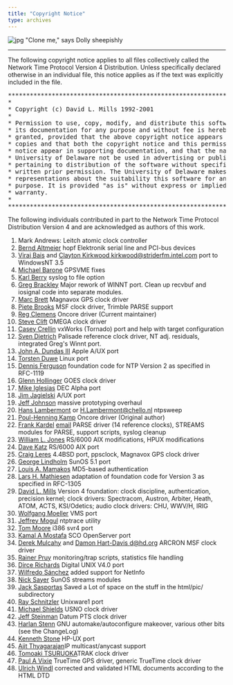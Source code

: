 ```yaml
---
title: "Copyright Notice"
type: archives
---
```


![jpg](/archives/pic/sheepb.jpg) "Clone me," says Dolly sheepishly

* * *

The following copyright notice applies to all files collectively called the Network Time Protocol Version 4 Distribution. Unless specifically declared otherwise in an individual file, this notice applies as if the text was explicitly included in the file.  

<pre>***********************************************************************
*                                                                     *
* Copyright (c) David L. Mills 1992-2001                              *
*                                                                     *
* Permission to use, copy, modify, and distribute this software and   *
* its documentation for any purpose and without fee is hereby         *
* granted, provided that the above copyright notice appears in all    *
* copies and that both the copyright notice and this permission       *
* notice appear in supporting documentation, and that the name        *
* University of Delaware not be used in advertising or publicity      *
* pertaining to distribution of the software without specific,        *
* written prior permission. The University of Delaware makes no       *
* representations about the suitability this software for any         *
* purpose. It is provided "as is" without express or implied          *
* warranty.                                                           *
*                                                                     *
***********************************************************************
</pre>

The following individuals contributed in part to the Network Time Protocol Distribution Version 4 and are acknowledged as authors of this work.

1.  Mark Andrews: Leitch atomic clock controller
2.  [Bernd Altmeier](mailto:altmeier@atlsoft.de) hopf Elektronik serial line and PCI-bus devices
3.  [Viraj Bais](mailto:vbais@mailman1.intel.co) and [Clayton Kirkwood <kirkwood@striderfm.intel.com>](mailto:kirkwood@striderfm.intel.com) port to WindowsNT 3.5
4.  [Michael Barone](mailto:michael.barone@lmco.com) GPSVME fixes
5.  [Karl Berry](mailto:karl@owl.HQ.ileaf.com) syslog to file option
6.  [Greg Brackley](mailto:greg.brackley@bigfoot.com) Major rework of WINNT port. Clean up recvbuf and iosignal code into separate modules.
7.  [Marc Brett](mailto:Marc.Brett@westgeo.com) Magnavox GPS clock driver
8.  [Piete Brooks](mailto:Piete.Brooks@cl.cam.ac.uk) MSF clock driver, Trimble PARSE support
9.  [Reg Clemens](mailto:reg@dwf.com) Oncore driver (Current maintainer)
10.  [Steve Clift](mailto:clift@ml.csiro.au) OMEGA clock driver
11.  [Casey Crellin](mailto:casey@csc.co.za) vxWorks (Tornado) port and help with target configuration
12.  [Sven Dietrich](mailto:Sven_Dietrich@trimble.COM) Palisade reference clock driver, NT adj. residuals, integrated Greg's Winnt port.
13.  [John A. Dundas III](mailto:dundas@salt.jpl.nasa.gov) Apple A/UX port
14.  [Torsten Duwe](mailto:duwe@immd4.informatik.uni-erlangen.de) Linux port
15.  [Dennis Ferguson](mailto:dennis@mrbill.canet.ca) foundation code for NTP Version 2 as specified in RFC-1119
16.  [Glenn Hollinger](mailto:glenn@herald.usask.ca) GOES clock driver
17.  [Mike Iglesias](mailto:iglesias@uci.edu) DEC Alpha port
18.  [Jim Jagielski](mailto:jagubox.gsfc.nasa.gov) A/UX port
19.  [Jeff Johnson](mailto:jbj@chatham.usdesign.com) massive prototyping overhaul
20.  [Hans Lambermont](mailto:Hans.Lambermont@nl.origin-it.com) or [<H.Lambermont@chello.nl>](mailto:H.Lambermont@chello.nl) ntpsweep
21.  [Poul-Henning Kamp](mailto:phk@FreeBSD.ORG) Oncore driver (Original author)
22.  [Frank Kardel](http://www4.informatik.uni-erlangen.de/~kardel) [email](mailto:Frank.Kardel@informatik.uni-erlangen.de) PARSE <GENERIC> driver (14 reference clocks), STREAMS modules for PARSE, support scripts, syslog cleanup
23.  [William L. Jones](mailto:jones@hermes.chpc.utexas.edu) RS/6000 AIX modifications, HPUX modifications
24.  [Dave Katz](mailto:dkatz@cisco.com) RS/6000 AIX port
25.  [Craig Leres](mailto:leres@ee.lbl.gov) 4.4BSD port, ppsclock, Magnavox GPS clock driver
26.  [George Lindholm](mailto:lindholm@ucs.ubc.ca) SunOS 5.1 port
27.  [Louis A. Mamakos](mailto:louie@ni.umd.edu) MD5-based authentication
28.  [Lars H. Mathiesen](mailto:thorinn@diku.dk) adaptation of foundation code for Version 3 as specified in RFC-1305
29.  [David L. Mills](mailto:mills@udel.edu) Version 4 foundation: clock discipline, authentication, precision kernel; clock drivers: Spectracom, Austron, Arbiter, Heath, ATOM, ACTS, KSI/Odetics; audio clock drivers: CHU, WWV/H, IRIG
30.  [Wolfgang Moeller](mailto:moeller@gwdgv1.dnet.gwdg.de) VMS port
31.  [Jeffrey Mogul](mailto:mogul@pa.dec.com) ntptrace utility
32.  [Tom Moore](mailto:tmoore@fievel.daytonoh.ncr.com) i386 svr4 port
33.  [Kamal A Mostafa](mailto:kamal@whence.com) SCO OpenServer port
34.  [Derek Mulcahy](mailto:derek@toybox.demon.co.uk) and [Damon Hart-Davis <d@hd.org>](mailto:d@hd.org) ARCRON MSF clock driver
35.  [Rainer Pruy](mailto:Rainer.Pruy@informatik.uni-erlangen.de) monitoring/trap scripts, statistics file handling
36.  [Dirce Richards](mailto:dirce@zk3.dec.com) Digital UNIX V4.0 port
37.  [Wilfredo Sánchez](mailto:wsanchez@apple.com) added support for NetInfo
38.  [Nick Sayer](mailto:mrapple@quack.kfu.com) SunOS streams modules
39.  [Jack Sasportas](mailto:jack@innovativeinternet.com) Saved a Lot of space on the stuff in the html/pic/ subdirectory
40.  [Ray Schnitzler](mailto:schnitz@unipress.com) Unixware1 port
41.  [Michael Shields](mailto:shields@tembel.org) USNO clock driver
42.  [Jeff Steinman](mailto:pebbles.jpl.nasa.gov) Datum PTS clock driver
43.  [Harlan Stenn](mailto:harlan@pfcs.com) GNU automake/autoconfigure makeover, various other bits (see the ChangeLog)
44.  [Kenneth Stone](mailto:ken@sdd.hp.com) HP-UX port
45.  [Ajit Thyagarajan](mailto:ajit@ee.udel.edu)IP multicast/anycast support
46.  [Tomoaki TSURUOKA](mailto:tsuruoka@nc.fukuoka-u.ac.jp)TRAK clock driver
47.  [Paul A Vixie](mailto:vixie@vix.com) TrueTime GPS driver, generic TrueTime clock driver
48.  [Ulrich Windl](mailto:Ulrich.Windl@rz.uni-regensburg.de) corrected and validated HTML documents according to the HTML DTD